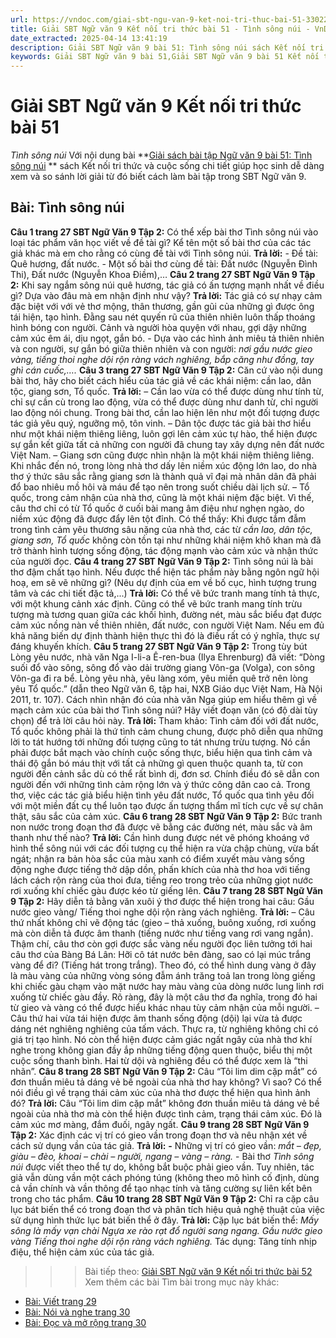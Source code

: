 ```yaml
---
url: https://vndoc.com/giai-sbt-ngu-van-9-ket-noi-tri-thuc-bai-51-330227
title: Giải SBT Ngữ văn 9 Kết nối tri thức bài 51 - Tình sông núi - VnDoc.com
date_extracted: 2025-04-14 13:41:19
description: Giải SBT Ngữ văn 9 bài 51: Tình sông núi sách Kết nối tri thức có đáp án chi tiết cho các bạn cùng tham khảo.
keywords: Giải SBT Ngữ văn 9 bài 51,Giải SBT Ngữ văn 9 bài 51 Kết nối tri thức,Giải sách bài tập Ngữ văn KNTT lớp 9,Ngữ văn lớp 9 Kết nối tri thức,giải bài tập ngữ văn lớp 9,bài Tình sông núi,giải SBT ngữ văn 9 KNTT trang 27
---
```


# Giải SBT Ngữ văn 9 Kết nối tri thức bài 51
 _Tình sông núi_
Với nội dung bài **[Giải sách bài tập Ngữ văn 9 bài 51: Tình sông núi](<https://vndoc.com/giai-sbt-ngu-van-9-ket-noi-tri-thuc-bai-51-330227>) ** sách Kết nối tri thức và cuộc sống chi tiết giúp học sinh dễ dàng xem và so sánh lời giải từ đó biết cách làm bài tập trong SBT Ngữ văn 9.
## Bài: Tình sông núi
**Câu 1 trang 27 SBT Ngữ Văn 9 Tập 2:** Có thể xếp bài thơ Tình sông núi vào loại tác phẩm văn học viết về đề tài gì? Kể tên một số bài thơ của các tác giả khác mà em cho rằng có cùng đề tài với Tình sông núi.
**Trả lời:**
\- Đề tài: Quê hương, đất nước.
\- Một số bài thơ cùng đề tài: Đất nước \(Nguyễn Đình Thi\), Đất nước \(Nguyễn Khoa Điềm\),…
**Câu 2 trang 27 SBT Ngữ Văn 9 Tập 2:** Khi say ngắm sông núi quê hương, tác giả có ấn tượng mạnh nhất về điều gì? Dựa vào đâu mà em nhận định như vậy?
**Trả lời:**
Tác giả có sự nhạy cảm đặc biệt với với vẻ thơ mộng, thân thương, gần gũi của những gì được ông tái hiện, tạo hình. Đằng sau nét quyến rũ của thiên nhiên luôn thấp thoáng hình bóng con người. Cảnh và người hòa quyện với nhau, gợi dậy những cảm xúc êm ái, dịu ngọt, gắn bó.
\- Dựa vào các hình ảnh miêu tả thiên nhiên và con người, sự gắn bó giữa thiên nhiên và con người: _nơi gầu nước gieo vàng, tiếng thoi nghe dội rộn ràng vách nghiêng, bắp căng như đồng, tay ghì cán cuốc,…._
**Câu 3 trang 27 SBT Ngữ Văn 9 Tập 2:** Căn cứ vào nội dung bài thơ, hãy cho biết cách hiểu của tác giả về các khái niệm: cần lao, dân tộc, giang sơn, Tổ quốc.
**Trả lời:**
– Cần lao vừa có thể được dùng như tính từ, chỉ sự cần cù trong lao động, vừa có thể được dùng như danh từ, chỉ người lao động nói chung. Trong bài thơ, cần lao hiện lên như một đối tượng được tác giả yêu quý, ngưỡng mộ, tôn vinh.
– Dân tộc được tác giả bài thơ hiểu như một khái niệm thiêng liêng, luôn gợi lên cảm xúc tự hào, thể hiện được sự gắn kết giữa tất cả những con người đã chung tay xây dựng nên đất nước Việt Nam.
– Giang sơn cũng được nhìn nhận là một khái niệm thiêng liêng. Khi nhắc đến nó, trong lòng nhà thơ dấy lên niềm xúc động lớn lao, do nhà thơ ý thức sâu sắc rằng giang sơn là thành quả vĩ đại mà nhân dân đã phải đổ bao nhiêu mồ hôi và máu để tạo nên trong suốt chiều dài lịch sử.
– Tổ quốc, trong cảm nhận của nhà thơ, cũng là một khái niệm đặc biệt. Vì thế, câu thơ chỉ có từ Tổ quốc ở cuối bài mang âm điệu như nghẹn ngào, do niềm xúc động đã được đẩy lên tột đỉnh.
Có thể thấy: Khi được tắm đẫm trong tình cảm yêu thương sâu nặng của nhà thơ, các từ _cần lao, dân tộc, giang sơn, Tổ quốc_ không còn tồn tại như những khái niệm khô khan mà đã trở thành hình tượng sống động, tác động mạnh vào cảm xúc và nhận thức của người đọc.
**Câu 4 trang 27 SBT Ngữ Văn 9 Tập 2:** Tình sông núi là bài thơ đậm chất tạo hình. Nếu được thể hiện tác phẩm này bằng ngôn ngữ hội hoạ, em sẽ vẽ những gì? \(Nêu dự định của em về bố cục, hình tượng trung tâm và các chi tiết đặc tả,...\)
**Trả lời:**
Có thể vẽ bức tranh mang tính tả thực, với một khung cảnh xác định. Cũng có thể vẽ bức tranh mang tính trừu tượng mà tương quan giữa các khối hình, đường nét, màu sắc biểu đạt được cảm xúc nồng nàn về thiên nhiên, đất nước, con người Việt Nam. Nếu em đủ khả năng biến dự định thành hiện thực thì đó là điều rất có ý nghĩa, thực sự đáng khuyến khích.
**Câu 5 trang 27 SBT Ngữ Văn 9 Tập 2:** Trong tùy bút Lòng yêu nước, nhà văn Nga I-li-a Ê-ren-bua \(Ilya Ehrenburg\) đã viết: “Dòng suối đổ vào sông, sông đổ vào dải trường giang Vôn-ga \(Volga\), con sông Vôn-ga đi ra bể. Lòng yêu nhà, yêu làng xóm, yêu miền quê trở nên lòng yêu Tổ quốc.” \(dẫn theo Ngữ văn 6, tập hai, NXB Giáo dục Việt Nam, Hà Nội 2011, tr. 107\). Cách nhìn nhận đó của nhà văn Nga giúp em hiểu thêm gì về mạch cảm xúc của bài thơ Tình sông núi? Hãy viết đoạn văn \(có độ dài tùy chọn\) để trả lời câu hỏi này.
**Trả lời:**
Tham khảo:
Tình cảm đối với đất nước, Tổ quốc không phải là thứ tình cảm chung chung, được phô diễn qua những lời to tát hướng tới những đối tượng cũng to tát nhưng trừu tượng. Nó cần phải được bắt mạch vào chính cuộc sống thực, biểu hiện qua tình cảm và thái độ gắn bó máu thịt với tất cả những gì quen thuộc quanh ta, từ con người đến cảnh sắc dù có thể rất bình dị, đơn sơ. Chính điều đó sẽ dẫn con người đến với những tình cảm rộng lớn và ý thức công dân cao cả. Trong thơ, việc các tác giả biểu hiện tình yêu đất nước, Tổ quốc qua tình yêu đối với một miền đất cụ thể luôn tạo được ấn tượng thẩm mĩ tích cực về sự chân thật, sâu sắc của cảm xúc.
**Câu 6 trang 28 SBT Ngữ Văn 9 Tập 2:** Bức tranh non nước trong đoạn thơ đã được vẽ bằng các đường nét, màu sắc và âm thanh như thế nào?
**Trả lời:**
Cần hình dung được nét vẽ phóng khoáng vớ hình thể sông núi với các đối tượng cụ thể hiện ra vừa chập chùng, vừa bất ngát; nhận ra bản hòa sắc của màu xanh có điểm xuyết màu vàng sống động nghe được tiếng thở dập dồn, phấn khích của nhà thơ hoa với tiếng lách cách rộn ràng của thoi đưa, tiếng reo trong trẻo của những giọt nước rơi xuống khí chiếc gàu được kéo từ giếng lên.
**Câu 7 trang 28 SBT Ngữ Văn 9 Tập 2:** Hãy diễn tả bằng văn xuôi ý thơ được thể hiện trong hai câu: Gầu nước gieo vàng/ Tiếng thoi nghe dội rộn ràng vách nghiêng.
**Trả lời:**
– Câu thứ nhất không chỉ vẽ động tác \(gieo – thả xuống, buông xuống, rơi xuống mà còn diễn tả được âm thanh \(tiếng nước như tiếng vang rơi vang ngắn\). Thậm chí, câu thơ còn gợi được sắc vàng nếu người đọc liên tưởng tới hai câu thơ của Bàng Bá Lân: Hỡi cô tát nước bên đàng, sao có lại múc trắng vàng để đi? \(Tiếng hát trong trắng\). Theo đó, có thể hình dung vàng ở đây là màu vàng của những vòng sóng đẫm ánh trăng toả lan trong lòng giếng khi chiếc gàu chạm vào mặt nước hay màu vàng của dòng nước lung linh rơi xuống từ chiếc gàu đầy. Rõ ràng, đây là một câu thơ đa nghĩa, trong đó hai từ gieo và vàng có thể được hiểu khác nhau tùy cảm nhận của mỗi người.
– Câu thứ hai vừa tái hiện được âm thanh sống động \(dội\) lại vừa tả được dáng nét nghiêng nghiêng của tấm vách. Thực ra, từ nghiêng không chỉ có giá trị tạo hình. Nó còn thể hiện được cảm giác ngất ngây của nhà thơ khí nghe trong không gian đầy ắp những tiếng động quen thuộc, biểu thị một cuộc sống thanh bình. Hai từ dội và nghiêng đều có thể được xem là “thi nhãn”.
**Câu 8 trang 28 SBT Ngữ Văn 9 Tập 2:** Câu “Tôi lim dim cặp mắt” có đơn thuần miêu tả dáng vẻ bề ngoài của nhà thơ hay không? Vì sao? Có thể nói điều gì về trạng thái cảm xúc của nhà thơ được thể hiện qua hình ảnh đó?
**Trả lời:**
Câu “Tôi lim dim cặp mắt” không đơn thuần miêu tả dáng vẻ bề ngoài của nhà thơ mà còn thể hiện được tình cảm, trạng thái cảm xúc. Đó là cảm xúc mơ màng, đắm đuối, ngây ngất.
**Câu 9 trang 28 SBT Ngữ Văn 9 Tập 2:** Xác định các vị trí có gieo vần trong đoạn thơ và nêu nhận xét về cách sử dụng vần của tác giả.
**Trả lời:**
**-** Những vị trí có gieo vần: _mắt – đẹp, giàu – đèo, khoai – chài – người, ngang – vàng – ràng._
\- Bài thơ _Tình sông núi_ được viết theo thể tự do, không bắt buộc phải gieo vần. Tuy nhiên, tác giả vẫn dùng vần một cách phóng túng \(không theo mô hình cố định, dùng cả vần chính và vần thông để tạo nhạc tính và tăng cường sự liên kết bên trong cho tác phẩm.
**Câu 10 trang 28 SBT Ngữ Văn 9 Tập 2:** Chỉ ra cặp câu lục bát biến thể có trong đoạn thơ và phân tích hiệu quả nghệ thuật của việc sử dụng hình thức lục bát biến thể ở đây.
**Trả lời:**
Cặp lục bát biến thể:
_Mấy sông là mấy vạn chài_
 _Ngựa xe rào rạt đổ người sang ngang._
_Gầu nước gieo vàng_
 _Tiếng thoi nghe dội rộn ràng vách nghiêng._
Tác dụng: Tăng tính nhịp điệu, thể hiện cảm xúc của tác giả.
>>> Bài tiếp theo: [Giải SBT Ngữ văn 9 Kết nối tri thức bài 52](<https://vndoc.com/giai-sbt-ngu-van-9-ket-noi-tri-thuc-bai-52-330228>)
Xem thêm các bài Tìm bài trong mục này khác:
  * [Bài: Viết trang 29](</giai-sbt-ngu-van-9-ket-noi-tri-thuc-bai-52-330228>)
  * [Bài: Nói và nghe trang 30](</giai-sbt-ngu-van-9-ket-noi-tri-thuc-bai-53-330232>)
  * [Bài: Đọc và mở rộng trang 30](</giai-sbt-ngu-van-9-ket-noi-tri-thuc-bai-54-330235>)

